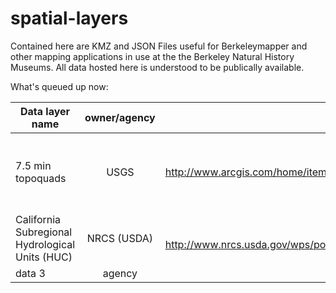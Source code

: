 # spatial-layers

Contained here are KMZ and JSON Files useful for Berkeleymapper and other mapping applications in use at the the Berkeley Natural History Museums.
All data hosted here is understood to be publically available.

What's queued up now:

| Data layer name   |      owner/agency     |  source  |   remarks   |
|----------         |:-------------:        |:------: |----------     |
| 7.5 min topoquads |  USGS               | http://www.arcgis.com/home/item.html?id=4bf2616d2f054fbe92eadcdc9582a765 | This layer presents the geographic extent of USGS 1:24,000 topographic maps (7.5- by 7.5-minute quadrangles) for the conterminous U.S. forty-eight states and District of Columbia. It provides quadrangle name, identification number, publication data, and map coverage by state for each quadrangle.  This large-scale index grid is appropriate for display at more detailed scales.     |
| California Subregional Hydrological Units (HUC)   |    NRCS (USDA)    |   Available here: http://www.nrcs.usda.gov/wps/portal/nrcs/main/national/water/watersheds/dataset/   | Metadata: http://www.nrcs.usda.gov/Internet/FSE_DOCUMENTS/stelprdb1042207.pdf subregional codes for California Province               |
| data 3          | agency                |     |                |
